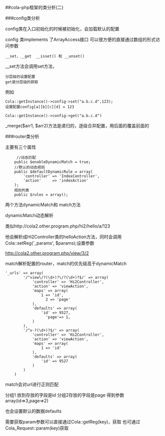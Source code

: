 ##cola-php框架的类分析(二)


###config类分析

config类在入口初始化的时候被初始化，会加载默认的配置


config 类implements 了ArrayAccess接口
	可以很方便的直接通过数组的形式访问参数
	
	__set，__get  __isset() 和 __unset() 


__set方法会调用set方法，
	
	分层级的设置配置
	get是分层级的获取

例如
	
	Cola::getInstance()->config->set("a.b.c.d",123);
	设置配置config[a][b][c][d] = 123
	
	Cola::getInstance()->config->get("a.b.c.d")


_merge($arr1, $arr2)方法是递归的，逐级合并配置，用后面的覆盖前面的




###router类分析

主要有三个属性

```
	 //动态匹配
    public $enableDynamicMatch = true;
    //默认的动态规则
    public $defaultDynamicRule = array(
        'controller' => 'IndexController',
        'action'     => 'indexAction'
    );
	规则列表
    public $rules = array();
```
两个方法dynamicMatch和 match方法

dynamicMatch动态解析

类似http://cola2.other.program.php/hi2/hello/a/123

他会解析成Hi2Controller类的helloAction方法，同时会调用Cola::setReg('_params', $params);设置参数




http://cola2.other.program.php/view/3/2

match解析配置的router，match的优先级高于dynamicMatch

```
'_urls' => array(
        '/^view\/?(\d+)?\/?(\d+)?$/' => array(
            'controller' => 'Hi2Controller',
            'action' => 'viewAction',
            'maps' => array(
                1 => 'id',
            	  2 => 'page'
            ),
            'defaults' => array(
                'id' => 9527,
            	  'page'=> 1,
            )
        ),
        '/^v-?(\d+)?$/' => array(
            'controller' => 'Hi2Controller',
            'action' => 'viewAction',
            'maps' => array(
                1 => 'id'
            ),
            'defaults' => array(
                'id' => 9527
            )
        )
    )
```
match会对url进行正则匹配 

分组1 放到存放的字段是id 分组2存放的字段是page
得到参数  array(id=>3,page=>2)

也会设置默认的数据defaults

需要获取param参数可以直接通过Cola::getReg(key)，获取
也可通过Cola_Request::param(key)获取















